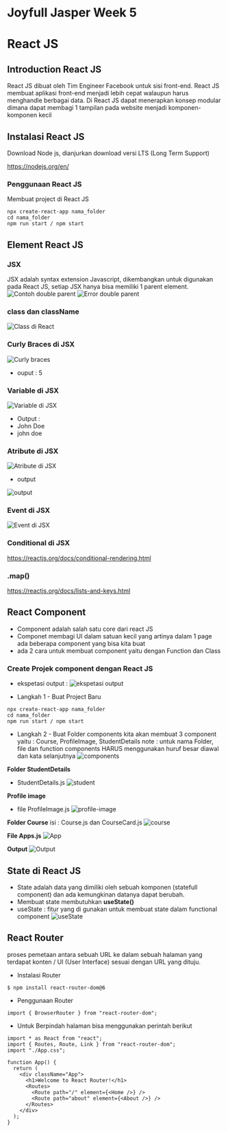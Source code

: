 # Joyfull Jasper Week 5

# React JS

## Introduction React JS

React JS dibuat oleh Tim Engineer Facebook untuk sisi front-end. React JS membuat aplikasi front-end menjadi lebih cepat walaupun harus menghandle berbagai data. Di React JS dapat menerapkan konsep modular dimana dapat membagi 1 tampilan pada website menjadi komponen-komponen kecil

## Instalasi React JS

Download Node js, dianjurkan download versi LTS (Long Term Support)

<https://nodejs.org/en/>

### Penggunaan React JS

Membuat project di React JS

```
npx create-react-app nama_folder
cd nama_folder
npm run start / npm start
```

## Element React JS

### JSX

JSX adalah syntax extension Javascript, dikembangkan untuk digunakan pada React JS, setiap JSX hanya bisa memiliki 1 parent element.
![Contoh double parent](/asset/jsx%20element.jpg)
![Error double parent](/asset/error-jsx.jpg)

### class dan className

![Class di React](/asset/classname%20JS.jpg)

### Curly Braces di JSX

![Curly braces](/asset/curly-braces.jpg)

- ouput : 5

### Variable di JSX

![Variable di JSX](/asset/varible-jsx.jpg)

- Output :
- John Doe
- john doe

### Atribute di JSX

![Atribute di JSX](/asset/atribute-jsx.jpg)

- output

![output](/asset/output.jpg)

### Event di JSX

![Event di JSX](/asset/event-JSX.jpg)

### Conditional di JSX

<https://reactjs.org/docs/conditional-rendering.html>

### .map()

<https://reactjs.org/docs/lists-and-keys.html>

## React Component

- Component adalah salah satu core dari react JS
- Componet membagi UI dalam satuan kecil yang artinya dalam 1 page ada beberapa component yang bisa kita buat
- ada 2 cara untuk membuat component yaitu dengan Function dan Class

### Create Projek component dengan React JS

- ekspetasi output :
  ![ekspetasi output](/asset/ekspetasiOutput.jpg)

- Langkah 1 - Buat Project Baru

```
npx create-react-app nama_folder
cd nama_folder
npm run start / npm start
```

- Langkah 2 - Buat Folder components
  kita akan membuat 3 component yaitu : Course, ProfileImage, StudentDetails
  note : untuk nama Folder, file dan function components HARUS menggunakan huruf besar diawal dan kata selanjutnya
  ![components](/asset/components.jpg)

**Folder StudentDetails**

- StudentDetails.js
  ![student](/asset/studenDetails.jpg)

**Profile image**

- file ProfileImage.js
  ![profile-image](/asset/profile-image.jpg)

**Folder Course**
isi : Course.js dan CourseCard.js
![course](/asset/course.jpg)

**File Apps.js**
![App](/asset/apps-js.jpg)

**Output**
![Output](/asset/output-akhir.jpg)

## State di React JS

- State adalah data yang dimiliki oleh sebuah komponen (statefull component) dan ada kemungkinan datanya dapat berubah.
- Membuat state membutuhkan **useState()**
- useState : fitur yang di gunakan untuk membuat state dalam functional component
  ![useState](/asset/useState1.jpg)

## React Router

proses pemetaan antara sebuah URL ke dalam sebuah halaman yang terdapat konten / UI (User Interface) sesuai dengan URL yang dituju.

- Instalasi Router

```
$ npm install react-router-dom@6
```

- Penggunaan Router

```
import { BrowserRouter } from "react-router-dom";
```

- Untuk Berpindah halaman bisa menggunakan perintah berikut

```
import * as React from "react";
import { Routes, Route, Link } from "react-router-dom";
import "./App.css";

function App() {
  return (
    <div className="App">
      <h1>Welcome to React Router!</h1>
      <Routes>
        <Route path="/" element={<Home />} />
        <Route path="about" element={<About />} />
      </Routes>
    </div>
  );
}
```
